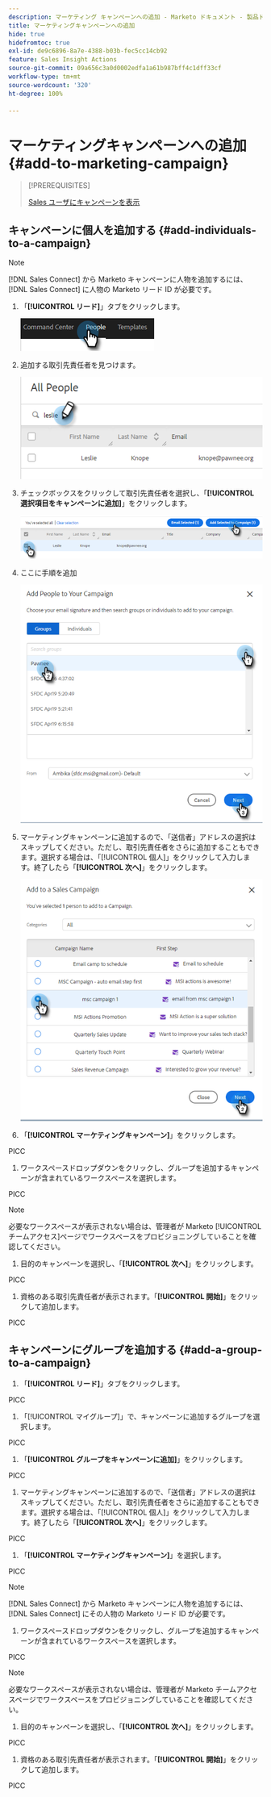 ```yaml
---
description: マーケティング キャンペーンへの追加 - Marketo ドキュメント - 製品ドキュメント
title: マーケティングキャンペーンへの追加
hide: true
hidefromtoc: true
exl-id: de9c6896-8a7e-4388-b03b-fec5cc14cb92
feature: Sales Insight Actions
source-git-commit: 09a656c3a0d0002edfa1a61b987bff4c1dff33cf
workflow-type: tm+mt
source-wordcount: '320'
ht-degree: 100%

---
```


# マーケティングキャンペーンへの追加 {#add-to-marketing-campaign}

>[!PREREQUISITES]
>
>[Sales ユーザにキャンペーンを表示](/help/marketo/product-docs/marketo-sales-insight/actions/marketo/make-a-marketing-campaign-visible-in-sales-insight-actions.md)

## キャンペーンに個人を追加する {#add-individuals-to-a-campaign}

>[!NOTE]
>
>[!DNL Sales Connect] から Marketo キャンペーンに人物を追加するには、[!DNL Sales Connect] に人物の Marketo リード ID が必要です。

1. 「**[!UICONTROL リード]**」タブをクリックします。

   ![](assets/add-to-marketing-campaign-1.png)

1. 追加する取引先責任者を見つけます。

   ![](assets/add-to-marketing-campaign-2.png)

1. チェックボックスをクリックして取引先責任者を選択し、「**[!UICONTROL 選択項目をキャンペーンに追加]**」をクリックします。

   ![](assets/add-to-marketing-campaign-3.png)

1. ここに手順を追加

   ![](assets/add-to-marketing-campaign-4.png)

1. マーケティングキャンペーンに追加するので、「送信者」アドレスの選択はスキップしてください。ただし、取引先責任者をさらに追加することもできます。選択する場合は、「[!UICONTROL 個人]」をクリックして入力します。終了したら「**[!UICONTROL 次へ]**」をクリックします。

   ![](assets/add-to-marketing-campaign-5.png)

1. 「**[!UICONTROL マーケティングキャンペーン]**」をクリックします。

PICC

1. ワークスペースドロップダウンをクリックし、グループを追加するキャンペーンが含まれているワークスペースを選択します。

PICC

>[!NOTE]
>
>必要なワークスペースが表示されない場合は、管理者が Marketo [!UICONTROL チームアクセス]ページでワークスペースをプロビジョニングしていることを確認してください。

1. 目的のキャンペーンを選択し、「**[!UICONTROL 次へ]**」をクリックします。

PICC

1. 資格のある取引先責任者が表示されます。「**[!UICONTROL 開始]**」をクリックして追加します。

PICC

## キャンペーンにグループを追加する {#add-a-group-to-a-campaign}

1. 「**[!UICONTROL リード]**」タブをクリックします。

PICC

1. 「[!UICONTROL マイグループ]」で、キャンペーンに追加するグループを選択します。

PICC

1. 「**[!UICONTROL グループをキャンペーンに追加]**」をクリックします。

PICC

1. マーケティングキャンペーンに追加するので、「送信者」アドレスの選択はスキップしてください。ただし、取引先責任者をさらに追加することもできます。選択する場合は、「[!UICONTROL 個人]」をクリックして入力します。終了したら「**[!UICONTROL 次へ]**」をクリックします。

PICC

1. 「**[!UICONTROL マーケティングキャンペーン]**」を選択します。

PICC

>[!NOTE]
>
>[!DNL Sales Connect] から Marketo キャンペーンに人物を追加するには、[!DNL Sales Connect] にその人物の Marketo リード ID が必要です。

1. ワークスペースドロップダウンをクリックし、グループを追加するキャンペーンが含まれているワークスペースを選択します。

PICC

>[!NOTE]
>
>必要なワークスペースが表示されない場合は、管理者が Marketo チームアクセスページでワークスペースをプロビジョニングしていることを確認してください。

1. 目的のキャンペーンを選択し、「**[!UICONTROL 次へ]**」をクリックします。

PICC

1. 資格のある取引先責任者が表示されます。「**[!UICONTROL 開始]**」をクリックして追加します。

PICC
